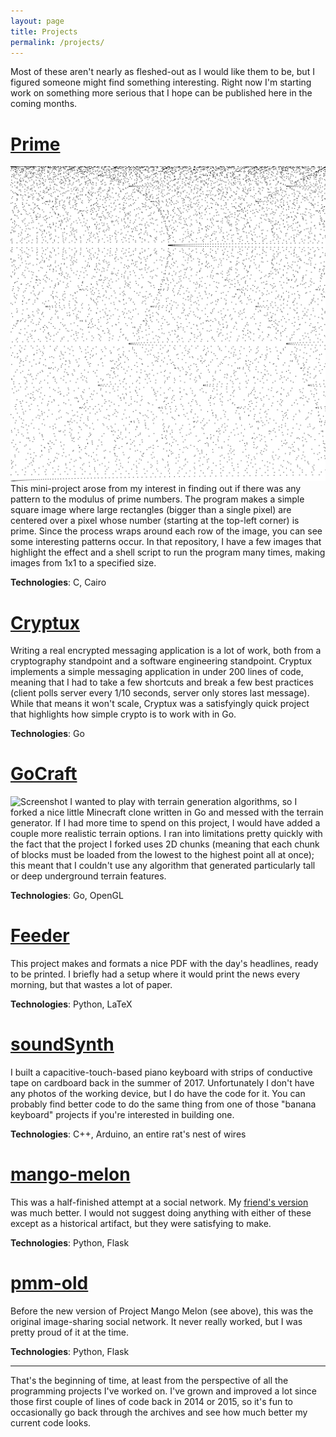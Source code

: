 ```yaml
---
layout: page
title: Projects
permalink: /projects/
---
```

Most of these aren't nearly as fleshed-out as I would like them to be, but I figured someone might find something interesting. Right now I'm starting work on something more serious that I hope can be published here in the coming months.

# [Prime](https://github.com/jack-the-coder/prime)
![cool pattern](https://raw.githubusercontent.com/jack-the-coder/prime/master/8642.png)
This mini-project arose from my interest in finding out if there was any pattern to the modulus of prime numbers. The program makes a simple square image where large rectangles (bigger than a single pixel) are centered over a pixel whose number (starting at the top-left corner) is prime. Since the process wraps around each row of the image, you can see some interesting patterns occur. In that repository, I have a few images that highlight the effect and a shell script to run the program many times, making images from 1x1 to a specified size.

**Technologies**: C, Cairo

# [Cryptux](https://github.com/jack-the-coder/cryptux)
Writing a real encrypted messaging application is a lot of work, both from a cryptography standpoint and a software engineering standpoint. Cryptux implements a simple messaging application in under 200 lines of code, meaning that I had to take a few shortcuts and break a few best practices (client polls server every 1/10 seconds, server only stores last message). While that means it won't scale, Cryptux was a satisfyingly quick project that highlights how simple crypto is to work with in Go. 

**Technologies**: Go

# [GoCraft](https://github.com/jack-the-coder/gocraft)
![Screenshot](https://camo.githubusercontent.com/99ba6331786b8ff415f904861ed72b1237f6555d/68747470733a2f2f692e696d6775722e636f6d2f767247524467312e706e67)
I wanted to play with terrain generation algorithms, so I forked a nice little Minecraft clone written in Go and messed with the terrain generator. If I had more time to spend on this project, I would have added a couple more realistic terrain options. I ran into limitations pretty quickly with the fact that the project I forked uses 2D chunks (meaning that each chunk of blocks must be loaded from the lowest to the highest point all at once); this meant that I couldn't use any algorithm that generated particularly tall or deep underground terrain features. 

**Technologies**: Go, OpenGL

# [Feeder](https://github.com/jack-the-coder/feeder)
This project makes and formats a nice PDF with the day's headlines, ready to be printed. I briefly had a setup where it would print the news every morning, but that wastes a lot of paper. 

**Technologies**: Python, LaTeX

# [soundSynth](https://github.com/jack-the-coder/soundSynth)
I built a capacitive-touch-based piano keyboard with strips of conductive tape on cardboard back in the summer of 2017. Unfortunately I don't have any photos of the working device, but I do have the code for it. You can probably find better code to do the same thing from one of those "banana keyboard" projects if you're interested in building one. 

**Technologies**: C++, Arduino, an entire rat's nest of wires

# [mango-melon](https://github.com/jack-the-coder/mango-melon)
This was a half-finished attempt at a social network. My [friend's version](https://github.com/thunderdynamics/tdic) was much better. I would not suggest doing anything with either of these except as a historical artifact, but they were satisfying to make. 

**Technologies**: Python, Flask

# [pmm-old](https://github.com/jack-the-coder/pmm-old)
Before the new version of Project Mango Melon (see above), this was the original image-sharing social network. It never really worked, but I was pretty proud of it at the time. 

**Technologies**: Python, Flask

---

That's the beginning of time, at least from the perspective of all the programming projects I've worked on. I've grown and improved a lot since those first couple of lines of code back in 2014 or 2015, so it's fun to occasionally go back through the archives and see how much better my current code looks. 
